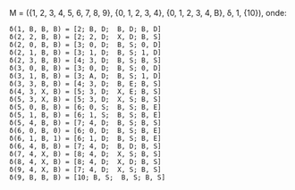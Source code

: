 M = ({1, 2, 3, 4, 5, 6, 7, 8, 9}, {0, 1, 2, 3, 4}, {0, 1, 2, 3, 4, B}, δ, 1, {10}), onde:

    δ(1, B, B, B) = [2; B, D;  B, D; B, D]
    δ(2, 2, B, B) = [2; 2, D;  X, D; B, S]
    δ(2, 0, B, B) = [3; 0, D;  B, S; 0, D]
    δ(2, 1, B, B) = [3; 1, D;  B, S; 1, D]
    δ(2, 3, B, B) = [4; 3, D;  B, S; B, S]
    δ(3, 0, B, B) = [3; 0, D;  B, S; 0, D]
    δ(3, 1, B, B) = [3; A, D;  B, S; 1, D]
    δ(3, 3, B, B) = [4; 3, D;  B, E; B, S]
    δ(4, 3, X, B) = [5; 3, D;  X, E; B, S]
    δ(5, 3, X, B) = [5; 3, D;  X, S; B, S]
    δ(5, 0, B, B) = [6; 0, S;  B, S; B, E]
    δ(5, 1, B, B) = [6; 1, S;  B, S; B, E]
    δ(5, 4, B, B) = [7; 4, D;  B, S; B, S]
    δ(6, 0, B, 0) = [6; 0, D;  B, S; B, E]
    δ(6, 1, B, 1) = [6; 1, D;  B, S; B, E]
    δ(6, 4, B, B) = [7; 4, D;  B, D; B, S]
    δ(7, 4, X, B) = [8; 4, D;  X, S; B, S]
    δ(8, 4, X, B) = [8; 4, D;  X, D; B, S]
    δ(9, 4, X, B) = [7; 4, D;  X, S; B, S]
    δ(9, B, B, B) = [10; B, S;  B, S; B, S]